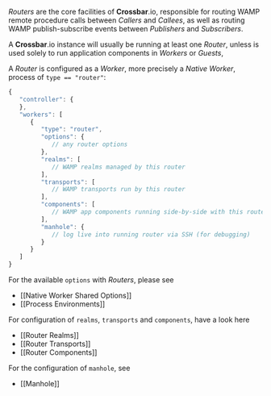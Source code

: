 *Routers* are the core facilities of **Crossbar**.io, responsible for routing WAMP remote procedure calls between *Callers* and *Callees*, as well as routing WAMP publish-subscribe events between *Publishers* and *Subscribers*.

A **Crossbar**.io instance will usually be running at least one *Router*, unless is used solely to run application components in *Workers* or *Guests*, 

A *Router* is configured as a *Worker*, more precisely a *Native Worker*, process of `type == "router"`:

```javascript
{
   "controller": {
   },
   "workers": [
      {
         "type": "router",
         "options": {
            // any router options
         },
         "realms": [
            // WAMP realms managed by this router
         ],
         "transports": [
            // WAMP transports run by this router
         ],
         "components": [
            // WAMP app components running side-by-side with this router
         ],
         "manhole": {
            // log live into running router via SSH (for debugging)
         }
      }
   ]
}
```

For the available `options` with *Routers*, please see

* [[Native Worker Shared Options]]
* [[Process Environments]]

For configuration of `realms`, `transports` and `components`, have a look here 

* [[Router Realms]]
* [[Router Transports]]
* [[Router Components]]

For the configuration of `manhole`, see

* [[Manhole]]
